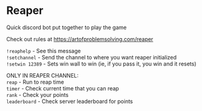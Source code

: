 # Reaper

Quick discord bot put together to play the game

Check out rules at https://artofproblemsolving.com/reaper

`!reaphelp` - See this message  
`!setchannel` - Send the channel to where you want reaper initialized  
`!setwin 12389` - Sets win wall to win (ie, if you pass it, you win and it resets)  

ONLY IN REAPER CHANNEL:  
`reap` - Run to reap time  
`timer` - Check current time that you can reap  
`rank` - Check your points  
`leaderboard` - Check server leaderboard for points  

